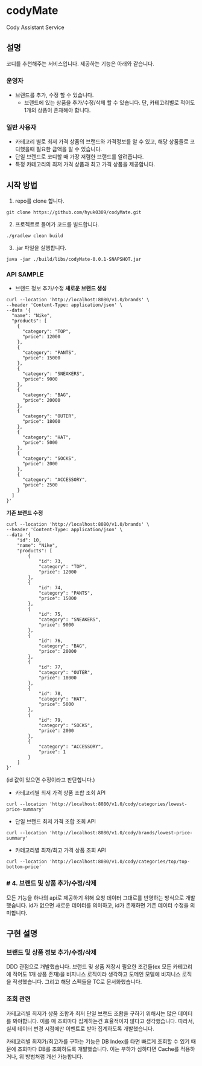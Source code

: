 # codyMate

Cody Assistant Service

## 설명

코디를 추천해주는 서비스입니다. 제공하는 기능은 아래와 같습니다.

### 운영자
- 브랜드를 추가, 수정 할 수 있습니다.
  - 브랜드에 있는 상품을 추가/수정/삭제 할 수 있습니다. 단, 카테고리별로 적어도 1개의 상품이 존재해야 합니다.

### 일반 사용자
- 카테고리 별로 최저 가격 상품의 브랜드와 가격정보를 알 수 있고, 해당 상품들로 코디했을때 필요한 금액을 알 수 있습니다.
- 단일 브랜드로 코디할 때 가장 저렴한 브랜드를 알려줍니다.
- 특정 카테고리의 최저 가격 상품과 최고 가격 상품을 제공합니다. 

## 시작 방법
1. repo를 clone 합니다.
```shell
git clone https://github.com/hyuk0309/codyMate.git
```

2.  프로젝트로 들어가 코드를 빌드합니다.
```shell
./gradlew clean build
```

3. .jar 파일을 실행합니다.
```shell
java -jar ./build/libs/codyMate-0.0.1-SNAPSHOT.jar
```

### API SAMPLE

- 브랜드 정보 추가/수정
  **새로운 브랜드 생성**
```shell
curl --location 'http://localhost:8080/v1.0/brands' \
--header 'Content-Type: application/json' \
--data '{
  "name": "Nike",
  "products": [
    {
      "category": "TOP",
      "price": 12000
    },
    {
      "category": "PANTS",
      "price": 15000
    },
    {
      "category": "SNEAKERS",
      "price": 9000
    },
    {
      "category": "BAG",
      "price": 20000
    },
    {
      "category": "OUTER",
      "price": 18000
    },
    {
      "category": "HAT",
      "price": 5000
    },
    {
      "category": "SOCKS",
      "price": 2000
    },
    {
      "category": "ACCESSORY",
      "price": 2500
    }
  ]
}'
```

**기존 브랜드 수정**
```shell
curl --location 'http://localhost:8080/v1.0/brands' \
--header 'Content-Type: application/json' \
--data '{
    "id": 10,
    "name": "Nike",
    "products": [
        {
            "id": 73,
            "category": "TOP",
            "price": 12000
        },
        {
            "id": 74,
            "category": "PANTS",
            "price": 15000
        },
        {
            "id": 75,
            "category": "SNEAKERS",
            "price": 9000
        },
        {
            "id": 76,
            "category": "BAG",
            "price": 20000
        },
        {
            "id": 77,
            "category": "OUTER",
            "price": 18000
        },
        {
            "id": 78,
            "category": "HAT",
            "price": 5000
        },
        {
            "id": 79,
            "category": "SOCKS",
            "price": 2000
        },
        {
            "category": "ACCESSORY",
            "price": 1
        }
    ]
}'
```
(id 값이 있으면 수정이라고 판단합니다.)

- 카테고리별 최저 가격 상품 조합 조회 API
```shell
curl --location 'http://localhost:8080/v1.0/cody/categories/lowest-price-summary'
```

- 단일 브랜드 최저 가격 조합 조회 API
```shell
curl --location 'http://localhost:8080/v1.0/cody/brands/lowest-price-summary'
```

- 카테고리별 최저/최고 가격 상품 조회 API
```shell
curl --location 'http://localhost:8080/v1.0/cody/categories/top/top-bottom-price'
```

### # 4. 브랜드 및 상품 추가/수정/삭제

모든 기능을 하나의 api로 제공하기 위해 요청 데이터 그대로를 반영하는 방식으로 개발했습니다.
id가 없으면 새로운 데이터를 의미하고, id가 존재하면 기존 데이터 수정을 의미합니다.

## 구현 설명

### 브랜드 및 상품 정보 추가/수정/삭제
DDD 관점으로 개발했습니다. 브랜드 및 상품 저장시 필요한 조건들(ex 모든 카테고리에 적어도 1개 상품 존재)을 비지니스 로직이라 생각하고
도메인 모델에 비지니스 로직을 작성했습니다. 그리고 해당 스펙들을 TC로 문서화했습니다.

### 조회 관련
카테고리별 최저가 상품 조합과 최저 단일 브랜드 조홥을 구하기 위해서는 많은 데이터를 봐야합니다.
이를 매 조회마다 집계하는건 효율적이지 않다고 생각했습니다. 따라서, 실제 데이터 변경 시점에만 이벤트로 받아 집계하도록 개발했습니다.

카테고리별 최저가/최고가를 구하는 기능은 DB Index를 타면 빠르게 조회할 수 있기 때문에 조회마다 DB를 조회하도록 개발했습니다.
이는 부하가 심하다면 Cache를 적용하거나, 위 방법처럼 개선 가능합니다.
